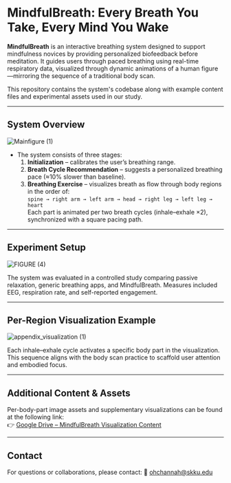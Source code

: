 # MindfulBreath: Every Breath You Take, Every Mind You Wake

**MindfulBreath** is an interactive breathing system designed to support mindfulness novices by providing personalized biofeedback before meditation. It guides users through paced breathing using real-time respiratory data, visualized through dynamic animations of a human figure—mirroring the sequence of a traditional body scan.

This repository contains the system's codebase along with example content files and experimental assets used in our study.

---

## System Overview

![Mainfigure (1)](https://github.com/user-attachments/assets/43c80e2e-4f61-4ef5-8a9a-1b4fd7f276e9)

- The system consists of three stages:
  1. **Initialization** – calibrates the user’s breathing range.
  2. **Breath Cycle Recommendation** – suggests a personalized breathing pace (≈10% slower than baseline).
  3. **Breathing Exercise** – visualizes breath as flow through body regions in the order of:  
     `spine → right arm → left arm → head → right leg → left leg → heart`  
     Each part is animated per two breath cycles (inhale–exhale ×2), synchronized with a square pacing path.

---

## Experiment Setup

![FIGURE (4)](https://github.com/user-attachments/assets/f5fa562a-68af-4649-b59c-3ee19dbeed27)

The system was evaluated in a controlled study comparing passive relaxation, generic breathing apps, and MindfulBreath. Measures included EEG, respiration rate, and self-reported engagement.

---

## Per-Region Visualization Example

![appendix_visualization (1)](https://github.com/user-attachments/assets/f7790b54-d3b1-493e-aa12-f7e7f3aea583)

Each inhale–exhale cycle activates a specific body part in the visualization. This sequence aligns with the body scan practice to scaffold user attention and embodied focus.

---

## Additional Content & Assets

Per-body-part image assets and supplementary visualizations can be found at the following link:  
👉 [Google Drive – MindfulBreath Visualization Content](https://drive.google.com/drive/folders/18w3h2rWj96sl3Ssxg8VQpKucEVUCWE38?usp=sharing)

---

## Contact
For questions or collaborations, please contact:
📧 ohchannah@skku.edu


